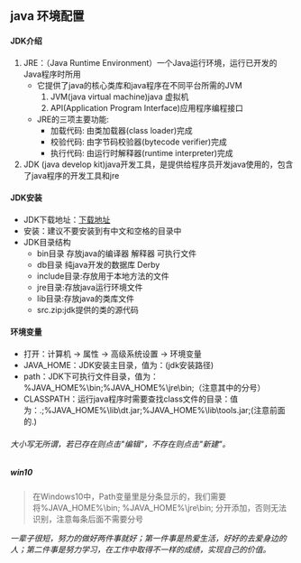 ## java 环境配置

#### JDK介绍

1. JRE：（Java Runtime Environment）一个Java运行环境，运行已开发的Java程序时所用
    * 它提供了java的核心类库和java程序在不同平台所需的JVM
        1. JVM(java virtual machine)java 虚拟机
        2. API(Application Program Interface)应用程序编程接口
    * JRE的三项主要功能:
        * 加载代码: 由类加载器(class loader)完成
        * 校验代码: 由字节码校验器(bytecode verifier)完成
        * 执行代码: 由运行时解释器(runtime interpreter)完成
2. JDK (java develop kit)java开发工具，是提供给程序员开发java使用的，包含了java程序的开发工具和jre


#### JDK安装

* JDK下载地址：[下载地址](http://www.oracle.com/technetwork/java/javase/downloads/index.html)
* 安装：建议不要安装到有中文和空格的目录中
* JDK目录结构
    * bin目录 存放java的编译器 解释器 可执行文件
    * db目录 纯java开发的数据库 Derby
    * include目录:存放用于本地方法的文件
    * jre目录:存放java运行环境文件
    * lib目录:存放java的类库文件
    * src.zip:jdk提供的类的源代码

#### 环境变量

* 打开：计算机 -> 属性 -> 高级系统设置 -> 环境变量
* JAVA_HOME：JDK安装主目录，值为：(jdk安装路径)
* path：JDK下可执行文件目录，值为：%JAVA_HOME%\bin;%JAVA_HOME%\jre\bin;（注意其中的分号）
* CLASSPATH：运行java程序时需要查找class文件的目录：值为：.;%JAVA_HOME%\lib\dt.jar;%JAVA_HOME%\lib\tools.jar;(注意前面的.)
###### 大小写无所谓，若已存在则点击"编辑"，不存在则点击"新建"。

##### win10
> 在Windows10中，Path变量里是分条显示的，我们需要将%JAVA_HOME%\bin; %JAVA_HOME%\jre\bin; 分开添加，否则无法识别，注意每条后面不需要分号

*一辈子很短，努力的做好两件事就好；第一件事是热爱生活，好好的去爱身边的人；第二件事是努力学习，在工作中取得不一样的成绩，实现自己的价值。*